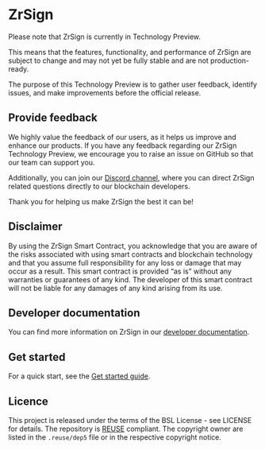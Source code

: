 # ZrSign

Please note that ZrSign is currently in Technology Preview.

This means that the features, functionality, and performance of ZrSign are subject to change and
may not yet be fully stable and are not production-ready.

The purpose of this Technology Preview is to gather user feedback, identify issues, and make
improvements before the official release.

## Provide feedback

We highly value the feedback of our users, as it helps us improve and enhance our products. If
you have any feedback regarding our ZrSign Technology Preview, we encourage you to raise an
issue on GitHub so that our team can support you.

Additionally, you can join our [Discord channel](https://discord.com/invite/zPZR896ZE4), where
you can direct ZrSign related questions directly to our blockchain developers.

Thank you for helping us make ZrSign the best it can be!


## Disclaimer

By using the ZrSign Smart Contract, you acknowledge that you are aware of the risks associated
with using smart contracts and blockchain technology and that you assume full responsibility for
any loss or damage that may occur as a result. This smart contract is provided “as is” without
any warranties or guarantees of any kind. The developer of this smart contract will not be
liable for any damages of any kind arising from its use.

## Developer documentation

You can find more information on ZrSign in our
[developer documentation](https://developers.zenrock.com/developer-guides/zrsign).

## Get started

For a quick start, see the
[Get started guide](https://developers.zenrock.com/developer-guides/zrsign).

## Licence

This project is released under the terms of the BSL License - see LICENSE for details. The
repository is [REUSE](https://reuse.software) compliant. The copyright owner are listed in the
`.reuse/dep5` file or in the respective copyright notice.
